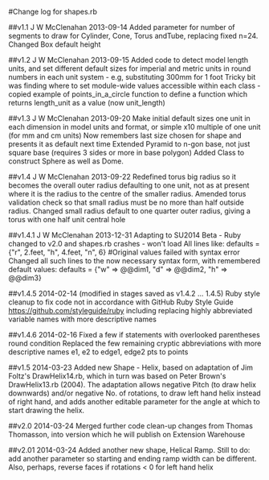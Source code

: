 #Change log for shapes.rb

##v1.1 J W McClenahan 2013-09-14
Added parameter for number of segments to draw for Cylinder, Cone, Torus andTube, replacing fixed n=24.
Changed Box default height 

##v1.2 J W McClenahan 2013-09-15
Added code to detect model length units, and set different default sizes for imperial and metric units 
  in round numbers in each unit system - e.g, substituting 300mm for 1 foot
Tricky bit was finding where to set module-wide values accessible within each class - copied example 
  of points_in_a_circle function to define a function which returns length_unit as a value (now unit_length)

##v1.3 J W McClenahan 2013-09-20
Make initial default sizes one unit in each dimension in model units and format, 
  or simple x10 multiple of one unit (for mm and cm units)
Now remembers last size chosen for shape and presents it as default next time
  Extended Pyramid to n-gon base, not just square base (requires 3 sides or more in base polygon)
  Added Class to construct Sphere as well as Dome.

##v1.4 J W McClenahan 2013-09-22
Redefined torus big radius so it becomes the overall outer radius defaulting to one unit, 
  not as at present where it is the radius to the centre of the smaller radius. 
Amended torus validation check so that small radius must be no more than half outside radius.
Changed small radius default to one quarter outer radius, giving a torus with one half unit central hole

##v1.4.1 J W McClenahan 2013-12-31
Adapting to SU2014 Beta - Ruby changed to v2.0 and shapes.rb crashes - won't load
All lines like: 
  defaults = {"r", 2.feet, "h", 4.feet, "n", 6}  #Original values 
failed with syntax error 
Changed all such lines to the now necessary syntax form, with remembered default values:
  defaults = {"w" => @@dim1, "d" => @@dim2, "h" => @@dim3} 

##v1.4.5 2014-02-14 (modified in stages saved as v1.4.2 ... 1.4.5)
Ruby style cleanup to fix code not in accordance with GitHub Ruby Style Guide
  https://github.com/styleguide/ruby
  including replacing highly abbreviated variable names with more descriptive names

##v1.4.6 2014-02-16
Fixed a few if statements with overlooked parentheses round condition
Replaced the few remaining cryptic abbreviations with more descriptive names
  e1, e2 to edge1, edge2
  pts to points

##v1.5 2014-03-23
Added new Shape - Helix, based on adaptation of Jim Foltz's DrawHelix14.rb, which in turn
was based on Peter Brown's DrawHelix13.rb (2004). The adaptation allows negative Pitch (to draw helix downwards) and/or negative No. of rotations, to draw left hand helix instead of right hand, and adds another editable parameter for the angle at which to start drawing the helix.

##v2.0 2014-03-24
Merged further code clean-up changes from Thomas Thomasson, into version which he will publish on Extension Warehouse

##v2.01 2014-03-24
Added another new shape, Helical Ramp. Still to do: add another parameter so starting and ending ramp width can be different. Also, perhaps, reverse faces if rotations < 0 for left hand helix